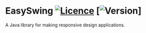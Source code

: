 # EasySwing [![Licence](https://img.shields.io/github/license/UdeviklerneREAL/EasySwing)](https://github.com/UdeviklerneREAL/EasySwing/blob/master/LICENSE) [![Version](https://img.shields.io/badge/Version-1.0-brightgreen)]
A Java library for making responsive design applications.
